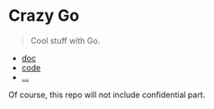 # Crazy Go

> Cool stuff with Go.

- [doc](#doc)
- [code](#code)
- [...](#)

Of course, this repo will not include confidential part.


